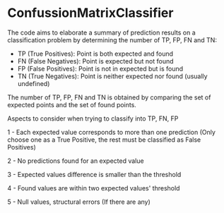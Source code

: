 # ConfussionMatrixClassifier

The code aims to elaborate a summary of prediction results on a classification problem by determining the number of TP, FP, FN and TN:

- TP (True Positives): Point is both expected and found
- FN (False Negatives): Point is expected but not found
- FP (False Positives): Point is not in expected but is found
- TN (True Negatives): Point is neither expected nor found (usually undefined)

The number of TP, FP, FN and TN is obtained by comparing the set of expected points and the set of found points.

Aspects to consider when trying to classify into TP, FN, FP

1 - Each expected value corresponds to more than one prediction (Only choose one as a True Positive, the rest must be classified as False Positives)

2 - No predictions found for an expected value

3 - Expected values difference is smaller than the threshold

4 - Found values are within two expected values' threshold

5 - Null values, structural errors (If there are any)

